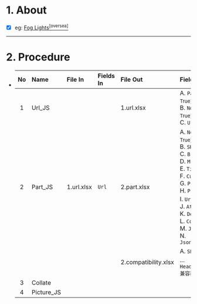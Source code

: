 # 1. About

- [x] eg: [Fog Lights<sup>[oversea]</sup>](https://www.headlightsdepot.com/catalog/fog-lights?product_list_limit=71&product_list_order=name)

- - -

# 2. Procedure

- |No|Name|File In|Fields In|File Out|Fields Out|
  |:-:|:-|:-|:-|:-|:-|
  |1|Url_JS|||1.url.xlsx|A. `Page`<sub>[int、Sort: True]</sub><br />B. `No`<sub>[int、Sort: True]</sub><br />C. `Url`|
  |2|Part_JS|1.url.xlsx|`Url`|2.part.xlsx|A. `No`<sub>[int、Sort: True]</sub><br />B. `SKU`<br />C. `Brand`<br />D. `MPN`<br />E. `Title`<br />F. `Currency`<br />G. `Price`<br />H. `Picture`<sub>[null]</sub><br />I. `Url`<br />J. `Attribute`<br />K. `Detail`<br />L. `Compatibility`<br />M. `Json_Src`<br />N. `Json_Description`|
  |||||2.compatibility.xlsx|A. `SKU`<sub>[Sort: True]</sub><br />... `HeadlightsDepot兼容表`|
  |3|Collate|||||
  |4|Picture_JS|||||
